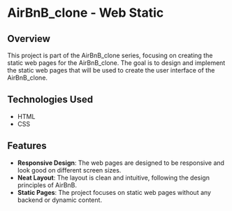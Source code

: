 # AirBnB_clone - Web Static

## Overview

This project is part of the AirBnB_clone series, focusing on creating the static web pages for the AirBnB_clone. The goal is to design and implement the static web pages that will be used to create the user interface of the AirBnB_clone.

## Technologies Used

- HTML
- CSS

## Features

- **Responsive Design**: The web pages are designed to be responsive and look good on different screen sizes.
- **Neat Layout**: The layout is clean and intuitive, following the design principles of AirBnB.
- **Static Pages**: The project focuses on static web pages without any backend or dynamic content.